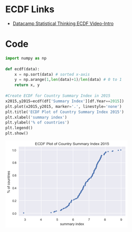# ECDF Links
- [Datacamp Statistical Thinking ECDF Video-Intro ](https://campus.datacamp.com/courses/statistical-thinking-in-python-part-1/graphical-exploratory-data-analysis?ex=11)

# Code
```python
import numpy as np

def ecdf(data):
    x = np.sort(data) # sorted x-axis
    y = np.arange(1,len(data)+1)/len(data) # 0 to 1
    return x, y

#Create ECDF for Country Summary Index in 2015
x2015,y2015=ecdf(df['Summary Index'][df.Year==2015])
plt.plot(x2015,y2015, marker='.', linestyle='none')
plt.title('ECDF Plot of Country Summary Index 2015')
plt.xlabel('summary index')
plt.ylabel('% of countries')
plt.legend()
plt.show()
```

![](images/ecdf_2015.png)
